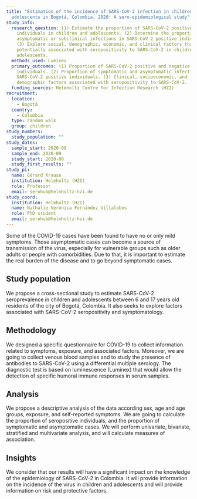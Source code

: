 ```yaml
---
title: "Estimation of the incidence of SARS-CoV-2 infection in children and
  adolescents in Bogotá, Colombia, 2020: A sero-epidemiological study"
study_info:
  research_question: (1) Estimate the proportion of SARS-CoV-2 positive
    individuals in children and adolescents. (2) Determine the proportion of
    asymptomatic or subclinical infections in SARS-CoV-2 positive individuals.
    (3) Explore social, demographic, economic, and clinical factors that may be
    potentially associated with seropositivity to SARS-CoV-2 in children and
    adolescents.
  methods_used: Luminex
  primary_outcomes: (1) Proportion of SARS-CoV-2 positive and negative
    individuals. (2) Proportion of symptomatic and asymptomatic infections in
    SARS-CoV-2 positive individuals. (3) Clinical, socioeconomic, and
    demographic factors associated with seropositivity to SARS-CoV-2.
  funding_sources: Helmholtz Centre for Infection Research (HZI)
recruitment:
  location:
    - Bogotá
  country:
    - Colombia
  type: random walk
  group: children
study_numbers:
  study_population: ""
study_dates:
  sample_start: 2020-08
  sample_end: 2020-09
  study_start: 2020-08
  study_first_results: ""
study_pi:
  name: Gérard Krause
  institution: Helmholtz (HZI)
  role: Professor
  email: serohub@helmholtz-hzi.de
study_coord:
  institution: Helmholtz (HZI)
  name: Nathalie Verónica Fernández Villalobos
  role: PhD student
  email: serohub@helmholtz-hzi.de
---
```

Some of the COVID-19 cases have been found to have no or only mild symptoms. Those asymptomatic cases can become a source of transmission of the virus, especially for vulnerable groups such as older adults or people with comorbidities. Due to that, it is important to estimate the real burden of the disease and to go beyond symptomatic cases.

## Study population
We propose a cross-sectional study to estimate SARS-CoV-2 seroprevalence in children and adolescents between 6 and 17 years old residents of the city of Bogotá, Colombia. It also seeks to explore factors associated with SARS-CoV-2 seropositivity and symptomatology.

## Methodology
We designed a specific questionnaire for COVID-19 to collect information related to symptoms, exposure, and associated factors. Moreover, we are going to collect venous blood samples and to study the presence of antibodies to SARS-CoV-2 using a differential multiple serology. The diagnostic test is based on luminescence (Luminex) that would allow the detection of specific humoral immune responses in serum samples.

## Analysis
We propose a descriptive analysis of the data according sex, age and age groups, exposure, and self-reported symptoms. We are going to calculate the proportion of seropositive individuals, and the proportion of symptomatic and asymptomatic cases. We will perform univariate, bivariate, stratified and multivariate analysis, and will calculate measures of association.

## Insights
We consider that our results will have a significant impact on the knowledge of the epidemiology of SARS-CoV-2 in Colombia. It will provide information on the incidence of the virus in children and adolescents and will provide information on risk and protective factors.